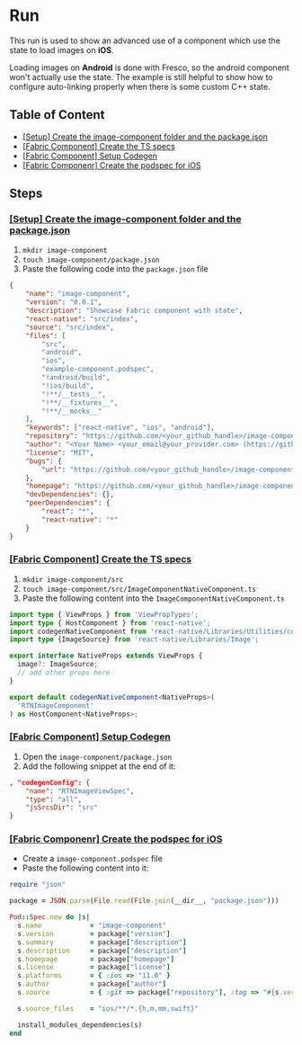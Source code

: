 # Run

This run is used to show an advanced use of a component which use the state to load images on **iOS**.

Loading images on **Android** is done with Fresco, so the android component won't actually use the state. The example is still helpful to show how to configure auto-linking properly when there is some custom C++ state.

## Table of Content

* [[Setup] Create the image-component folder and the package.json](#setup)
* [[Fabric Component] Create the TS specs](#ts-specs)
* [[Fabric Component] Setup Codegen](#codegen)
* [[Fabric Componenr] Create the podspec for iOS](#ios-podspec)

## Steps

### <a name="setup">[[Setup] Create the image-component folder and the package.json]()

1. `mkdir image-component`
2. `touch image-component/package.json`
3. Paste the following code into the `package.json` file
```json
{
    "name": "image-component",
    "version": "0.0.1",
    "description": "Showcase Fabric component with state",
    "react-native": "src/index",
    "source": "src/index",
    "files": [
        "src",
        "android",
        "ios",
        "example-component.podspec",
        "!android/build",
        "!ios/build",
        "!**/__tests__",
        "!**/__fixtures__",
        "!**/__mocks__"
    ],
    "keywords": ["react-native", "ios", "android"],
    "repository": "https://github.com/<your_github_handle>/image-component",
    "author": "<Your Name> <your_email@your_provider.com> (https://github.com/<your_github_handle>)",
    "license": "MIT",
    "bugs": {
        "url": "https://github.com/<your_github_handle>/image-component/issues"
    },
    "homepage": "https://github.com/<your_github_handle>/image-component#readme",
    "devDependencies": {},
    "peerDependencies": {
        "react": "*",
        "react-native": "*"
    }
}
```

### <a name="ts-import" />[[Fabric Component] Create the TS specs]()

1. `mkdir image-component/src`
1. `touch image-component/src/ImageComponentNativeComponent.ts`
1. Paste the following content into the `ImageComponentNativeComponent.ts`
```ts
import type { ViewProps } from 'ViewPropTypes';
import type { HostComponent } from 'react-native';
import codegenNativeComponent from 'react-native/Libraries/Utilities/codegenNativeComponent';
import type {ImageSource} from 'react-native/Libraries/Image';

export interface NativeProps extends ViewProps {
  image?: ImageSource;
  // add other props here
}

export default codegenNativeComponent<NativeProps>(
  'RTNImageComponent'
) as HostComponent<NativeProps>;
```

### <a name="codegen" />[[Fabric Component] Setup Codegen]()

1. Open the `image-component/package.json`
2. Add the following snippet at the end of it:
```json
, "codegenConfig": {
    "name": "RTNImageViewSpec",
    "type": "all",
    "jsSrcsDir": "src"
}
```

### <a name="ios-podspec" />[[Fabric Componenr] Create the podspec for iOS]()

* Create a `image-component.podspec` file
* Paste the following content into it:

```ruby
require "json"

package = JSON.parse(File.read(File.join(__dir__, "package.json")))

Pod::Spec.new do |s|
  s.name            = "image-component"
  s.version         = package["version"]
  s.summary         = package["description"]
  s.description     = package["description"]
  s.homepage        = package["homepage"]
  s.license         = package["license"]
  s.platforms       = { :ios => "11.0" }
  s.author          = package["author"]
  s.source          = { :git => package["repository"], :tag => "#{s.version}" }

  s.source_files    = "ios/**/*.{h,m,mm,swift}"

  install_modules_dependencies(s)
end
```
